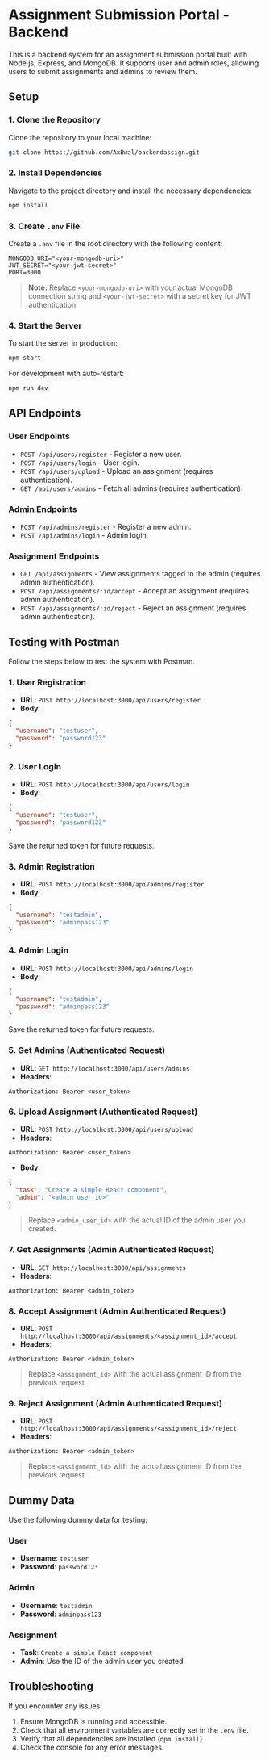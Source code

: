 # Assignment Submission Portal - Backend

This is a backend system for an assignment submission portal built with Node.js, Express, and MongoDB. It supports user and admin roles, allowing users to submit assignments and admins to review them.

## Setup

### 1. Clone the Repository

Clone the repository to your local machine:

```bash
git clone https://github.com/AxBwal/backendassign.git
```

### 2. Install Dependencies

Navigate to the project directory and install the necessary dependencies:

```bash
npm install
```

### 3. Create `.env` File

Create a `.env` file in the root directory with the following content:

```env
MONGODB_URI="<your-mongodb-uri>"
JWT_SECRET="<your-jwt-secret>"
PORT=3000
```

> **Note:** Replace `<your-mongodb-uri>` with your actual MongoDB connection string and `<your-jwt-secret>` with a secret key for JWT authentication.

### 4. Start the Server

To start the server in production:

```bash
npm start
```

For development with auto-restart:

```bash
npm run dev
```

## API Endpoints

### User Endpoints

- `POST /api/users/register` - Register a new user.
- `POST /api/users/login` - User login.
- `POST /api/users/upload` - Upload an assignment (requires authentication).
- `GET /api/users/admins` - Fetch all admins (requires authentication).

### Admin Endpoints

- `POST /api/admins/register` - Register a new admin.
- `POST /api/admins/login` - Admin login.

### Assignment Endpoints

- `GET /api/assignments` - View assignments tagged to the admin (requires admin authentication).
- `POST /api/assignments/:id/accept` - Accept an assignment (requires admin authentication).
- `POST /api/assignments/:id/reject` - Reject an assignment (requires admin authentication).

## Testing with Postman

Follow the steps below to test the system with Postman.

### 1. User Registration

- **URL**: `POST http://localhost:3000/api/users/register`
- **Body**:

```json
{
  "username": "testuser",
  "password": "password123"
}
```

### 2. User Login

- **URL**: `POST http://localhost:3000/api/users/login`
- **Body**:

```json
{
  "username": "testuser",
  "password": "password123"
}
```

Save the returned token for future requests.

### 3. Admin Registration

- **URL**: `POST http://localhost:3000/api/admins/register`
- **Body**:

```json
{
  "username": "testadmin",
  "password": "adminpass123"
}
```

### 4. Admin Login

- **URL**: `POST http://localhost:3000/api/admins/login`
- **Body**:

```json
{
  "username": "testadmin",
  "password": "adminpass123"
}
```

Save the returned token for future requests.

### 5. Get Admins (Authenticated Request)

- **URL**: `GET http://localhost:3000/api/users/admins`
- **Headers**:

```plaintext
Authorization: Bearer <user_token>
```

### 6. Upload Assignment (Authenticated Request)

- **URL**: `POST http://localhost:3000/api/users/upload`
- **Headers**:

```plaintext
Authorization: Bearer <user_token>
```

- **Body**:

```json
{
  "task": "Create a simple React component",
  "admin": "<admin_user_id>"
}
```

> Replace `<admin_user_id>` with the actual ID of the admin user you created.

### 7. Get Assignments (Admin Authenticated Request)

- **URL**: `GET http://localhost:3000/api/assignments`
- **Headers**:

```plaintext
Authorization: Bearer <admin_token>
```

### 8. Accept Assignment (Admin Authenticated Request)

- **URL**: `POST http://localhost:3000/api/assignments/<assignment_id>/accept`
- **Headers**:

```plaintext
Authorization: Bearer <admin_token>
```

> Replace `<assignment_id>` with the actual assignment ID from the previous request.

### 9. Reject Assignment (Admin Authenticated Request)

- **URL**: `POST http://localhost:3000/api/assignments/<assignment_id>/reject`
- **Headers**:

```plaintext
Authorization: Bearer <admin_token>
```

> Replace `<assignment_id>` with the actual assignment ID from the previous request.

## Dummy Data

Use the following dummy data for testing:

### User

- **Username**: `testuser`
- **Password**: `password123`

### Admin

- **Username**: `testadmin`
- **Password**: `adminpass123`

### Assignment

- **Task**: `Create a simple React component`
- **Admin**: Use the ID of the admin user you created.

## Troubleshooting

If you encounter any issues:

1. Ensure MongoDB is running and accessible.
2. Check that all environment variables are correctly set in the `.env` file.
3. Verify that all dependencies are installed (`npm install`).
4. Check the console for any error messages.



```

